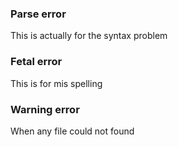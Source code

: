 ### Parse error
This is actually for the syntax problem
### Fetal error
This is for mis spelling

### Warning error
When any file could not found

